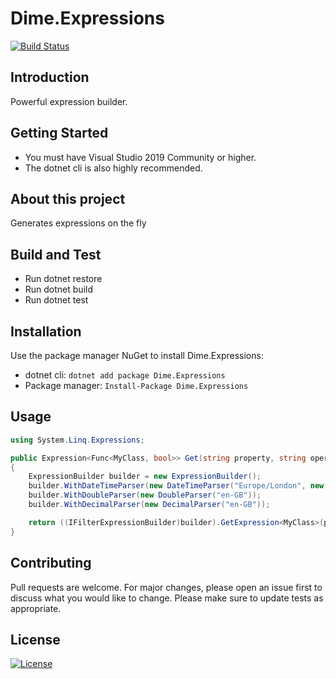 # Dime.Expressions

[![Build Status](https://dev.azure.com/dimenicsbe/Utilities/_apis/build/status/Expressions-%20MAIN%20-%20CI?branchName=master)](https://dev.azure.com/dimenicsbe/Utilities/_build/latest?definitionId=81&branchName=master)

## Introduction

Powerful expression builder.

## Getting Started

- You must have Visual Studio 2019 Community or higher.
- The dotnet cli is also highly recommended.

## About this project

Generates expressions on the fly

## Build and Test

- Run dotnet restore
- Run dotnet build
- Run dotnet test

## Installation

Use the package manager NuGet to install Dime.Expressions:

- dotnet cli: `dotnet add package Dime.Expressions`
- Package manager: `Install-Package Dime.Expressions`

## Usage

``` csharp
using System.Linq.Expressions;

public Expression<Func<MyClass, bool>> Get(string property, string operation, string value)
{
    ExpressionBuilder builder = new ExpressionBuilder();
    builder.WithDateTimeParser(new DateTimeParser("Europe/London", new CultureInfo("en-GB")));
    builder.WithDoubleParser(new DoubleParser("en-GB"));
    builder.WithDecimalParser(new DecimalParser("en-GB"));

    return ((IFilterExpressionBuilder)builder).GetExpression<MyClass>(property, operation, value);
}
```

## Contributing

Pull requests are welcome. For major changes, please open an issue first to discuss what you would like to change.
Please make sure to update tests as appropriate.

## License

[![License](http://img.shields.io/:license-mit-blue.svg?style=flat-square)](http://badges.mit-license.org)